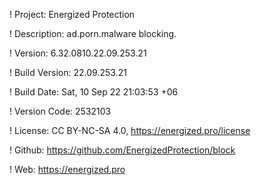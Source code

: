 ! Project: Energized Protection

! Description: ad.porn.malware blocking.

! Version: 6.32.0810.22.09.253.21

! Build Version: 22.09.253.21

! Build Date: Sat, 10 Sep 22 21:03:53 +06

! Version Code: 2532103

! License: CC BY-NC-SA 4.0, https://energized.pro/license

! Github: https://github.com/EnergizedProtection/block

! Web: https://energized.pro
